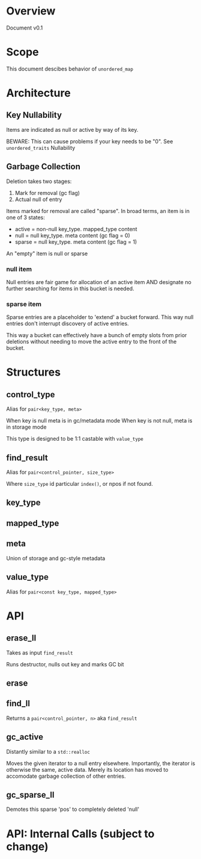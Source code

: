 # Overview

Document v0.1

# Scope

This document descibes behavior of `unordered_map`

# Architecture

## Key Nullability

Items are indicated as null or active by way of its key.

BEWARE: This can cause problems if your key needs to be "0".  See `unordered_traits` Nullability

## Garbage Collection

Deletion takes two stages:

1. Mark for removal (gc flag)
2. Actual null of entry

Items marked for removal are called "sparse".  In broad terms, an item is in one of 3 states:

* active = non-null key_type. mapped_type content
* null = null key_type. meta content (gc flag = 0)
* sparse = null key_type. meta content (gc flag = 1)

An "empty" item is null or sparse

### null item

Null entries are fair game for allocation of an active item
AND designate no further searching for items in this bucket is needed.

### sparse item

Sparse entries are a placeholder to 'extend' a bucket forward.  This way null entries
don't interrupt discovery of active entries.

This way a bucket can effectively have a bunch of empty slots from prior
deletions without needing to move the active entry to the front of the bucket.

# Structures

## control_type

Alias for `pair<key_type, meta>`

When key is null meta is in gc/metadata mode
When key is not null, meta is in storage mode

This type is designed to be 1:1 castable with `value_type`

## find_result

Alias for `pair<control_pointer, size_type>`

Where `size_type` id particular `index()`, or npos if
not found.

## key_type

## mapped_type

## meta

Union of storage and gc-style metadata 

## value_type

Alias for `pair<const key_type, mapped_type>`

# API

## erase_ll

Takes as input `find_result`

Runs destructor, nulls out key and marks GC bit

## erase

## find_ll

Returns a `pair<control_pointer, n>` aka `find_result`

## gc_active

Distantly similar to a `std::realloc`

Moves the given iterator to a null entry elsewhere.  Importantly, the iterator is otherwise the same, active data.  Merely its location has moved to accomodate garbage collection of other entries.

## gc_sparse_ll

Demotes this sparse 'pos' to completely deleted 'null'

# API: Internal Calls (subject to change)

